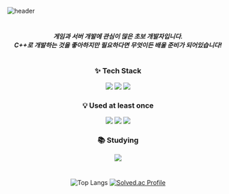  ![header](https://capsule-render.vercel.app/api?type=Soft&text=Welcome&desc=Wooseop's%20Github%20Profile&descAlignY=80&descAlign=60&descSize=25&color=FFFFFF)
 
#

<h5 align="center"> 게임과 서버 개발에 관심이 많은 초보 개발자입니다. <br> C++로 개발하는 것을 좋아하지만 필요하다면 무엇이든 배울 준비가 되어있습니다! </h5>

#

<h3 align="center"> ✨ Tech Stack </h3>
<div align="center">
<img src="https://img.shields.io/badge/C++-00599C?style=flat-square&logo=cplusplus&logoColor=white"/> <img src="https://img.shields.io/badge/Javascript-F7DF1E?style=flat-square&logo=javascript&logoColor=white"/> <img src="https://img.shields.io/badge/Nest.js-E0234E?style=flat-square&logo=nestjs&logoColor=white"/>  
</div>

<h3 align="center"> 💡 Used at least once </h3>
<div align="center">
<img src="https://img.shields.io/badge/Docker-2496ED?style=flat-square&logo=docker&logoColor=white"/> <img src="https://img.shields.io/badge/MongoDB-47A248?style=flat-square&logo=mongodb&logoColor=white"/> <img src="https://img.shields.io/badge/Qt-41CD52?style=flat-square&logo=qt&logoColor=white"/> 
</div>

<h3 align="center"> 📚 Studying </h3>
<div align="center">
<img src="https://img.shields.io/badge/UnrealEngine-0E1128?style=flat-square&logo=unrealengine&logoColor=white"/>  
</div>

#

<div align="center">
  
  ![Top Langs](https://github-readme-stats.vercel.app/api/top-langs/?username=Wseop&layout=compact)
  [![Solved.ac Profile](http://mazassumnida.wtf/api/v2/generate_badge?boj=crazyz2000)](https://solved.ac/crazyz2000/)
</div>
